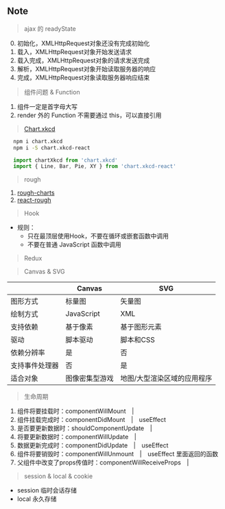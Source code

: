 ## Note

> ajax 的 readyState

0. 初始化，XMLHttpRequest对象还没有完成初始化
1. 载入，XMLHttpRequest对象开始发送请求
2. 载入完成，XMLHttpRequest对象的请求发送完成
3. 解析，XMLHttpRequest对象开始读取服务器的响应
4. 完成，XMLHttpRequest对象读取服务器响应结束

> 组件问题 & Function

1. 组件一定是首字母大写
2. render 外的 Function 不需要通过 this，可以直接引用

> [Chart.xkcd](https://timqian.com/chart.xkcd/)

``` bash
  npm i chart.xkcd
  npm i -S chart.xkcd-react
```
``` javascript
  import chartXkcd from 'chart.xkcd'
  import { Line, Bar, Pie, XY } from 'chart.xkcd-react'
```

> rough

1. [rough-charts](https://github.com/beizhedenglong/rough-charts)
2. [react-rough](https://github.com/ooade/react-rough)

> Hook

* 规则：
  - 只在最顶层使用Hook，不要在循环或嵌套函数中调用
  - 不要在普通 JavaScript 函数中调用

> Redux

> Canvas & SVG

|         | Canvas     | SVG            |
| ------- | ---------- | -------------- |
| 图形方式  | 标量图      | 矢量图          |
| 绘制方式  | JavaScript | XML            |
| 支持依赖  | 基于像素    | 基于图形元素     |
| 驱动     | 脚本驱动     | 脚本和CSS      |
| 依赖分辨率   | 是       | 否             |
| 支持事件处理器 | 否      | 是            |
| 适合对象    | 图像密集型游戏  | 地图/大型渲染区域的应用程序 |

> 生命周期

1. 组件将要挂载时：componentWillMount&emsp;|&emsp;
2. 组件挂载完成时：componentDidMount&emsp;|&emsp;useEffect
3. 是否要更新数据时：shouldComponentUpdate&emsp;|&emsp;
4. 将要更新数据时：componentWillUpdate&emsp;|&emsp;
5. 数据更新完成时：componentDidUpdate&emsp;|&emsp;useEffect
6. 组件将要销毁时：componentWillUnmount&emsp;|&emsp;useEffect 里面返回的函数
7. 父组件中改变了props传值时：componentWillReceiveProps&emsp;|&emsp;

> session & local & cookie

- session 临时会话存储
- local 永久存储
